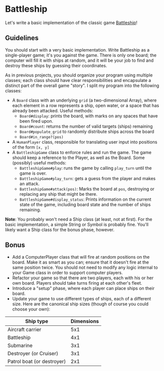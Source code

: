 # Battleship

Let's write a basic implementation of the classic game
[Battleship][wiki-battleship]!

[wiki-battleship]: http://en.wikipedia.org/wiki/Battleship_%28game%29

## Guidelines

You should start with a very basic implementation. Write Battleship as a
single-player game; it's you against the game. There is only one board;
the computer will fill it with ships at random, and it will be your job
to find and destroy these ships by guessing their coordinates.

As in previous projects, you should organize your program using multiple
classes; each class should have clear responsibilities and encapsulate a
distinct part of the overall game "story". I split my program into the
following classes:

- A `Board` class with an underlying `grid` (a two-dimensional Array),
  where each element in a row represents a ship, open water, or a space
  that has already been attacked. Useful methods:
  - `Board#display`: prints the board, with marks on any spaces that
    have been fired upon.
  - `Board#count`: returns the number of valid targets (ships) remaining
  - `Board#populate_grid` to randomly distribute ships across the board
  - `Board#in_range?(pos)`
- A `HumanPlayer` class, responsible for translating user input into
  positions of the form `[x, y]`
- A `BattleshipGame` class to enforce rules and run the game. The game
  should keep a reference to the Player, as well as the Board. Some
  (possibly) useful methods:
  - `BattleshipGame#play`: runs the game by calling `play_turn` until
    the game is over.
  - `BattleshipGame#play_turn`: gets a guess from the player and makes
    an attack.
  - `BattleshipGame#attack(pos)`: Marks the board at `pos`, destroying
    or replacing any ship that might be there.
  - `BattleshipGame#display_status`: Prints information on the current
    state of the game, including board state and the number of ships
    remaining.

**Note**: You probably won't need a Ship class (at least, not at first).
For the basic implementation, a simple String or Symbol is probably
fine. You'll likely want a Ship class for the bonus phase, however.

## Bonus

- Add a ComputerPlayer class that will fire at random positions on the
  board. Make it as smart as you can; ensure that it doesn't fire at the
  same position twice. You should not need to modify any logic internal
  to your Game class in order to support computer players.
- Refactor your game so that there are two players, each with his or her
  own board. Players should take turns firing at each other's fleet.
- Introduce a "setup" phase, where each player can place ships on their
  board.
- Update your game to use different types of ships, each of a different
  size. Here are the canonical ship sizes (though of course you could
  choose your own):

| Ship type | Dimensions |
| ----------|----------- |
| Aircraft carrier | 5x1 |
| Battleship | 4x1 |
| Submarine | 3x1 |
| Destroyer (or Cruiser) | 3x1 |
| Patrol boat (or destroyer) | 2x1 |

